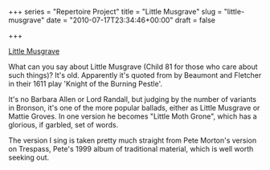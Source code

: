 +++
series = "Repertoire Project"
title = "Little Musgrave"
slug = "little-musgrave"
date = "2010-07-17T23:34:46+00:00"
draft = false

+++

<a class="embed" href="http://soundcloud.com/pdcawley/little-musgrave">Little Musgrave</a>
<!--more-->

What can you say about Little Musgrave (Child 81 for those who care about such things)? It's old. Apparently it's quoted from by Beaumont and Fletcher in their 1611 play 'Knight of the Burning Pestle'.

It's no Barbara Allen or Lord Randall, but judging by the number of variants in Bronson, it's one of the more popular ballads, either as Little Musgrave or Mattie Groves. In one version he becomes "Little Moth Grone", which has a glorious, if garbled, set of words.

The version I sing is taken pretty much straight from Pete
Morton's version on Trespass, Pete's 1999 album of traditional material, which is well worth seeking out.
